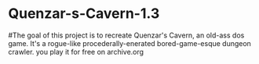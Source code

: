 # Quenzar-s-Cavern-1.3
#The goal of this project is to recreate Quenzar's Cavern, an old-ass dos game. It's a rogue-like procederally-enerated bored-game-esque dungeon crawler. you play it for free on archive.org
